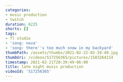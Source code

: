 ```yaml
---
categories:
- music production
- twitch
duration: 6225
shorts: []
tags:
- fl studio
- 'song: nova'
- 'song: there''s too much snow in my backyard'
thumbPath: /assets/thumbs/2021-02-22-02-39-49.jpg
thumbUri: /videos/517256365/pictures/1583264214
timestamp: 2021-02-21T20:39:49-06:00
title: late night music production
videoId: '517256365'
---
```

